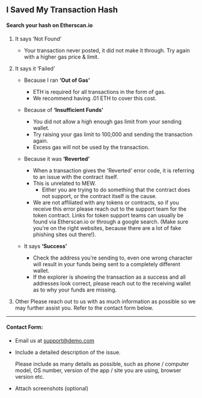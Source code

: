 ## I Saved My Transaction Hash

#### Search your hash on Etherscan.io

1. It says ‘Not Found’

   - Your transaction never posted, it did not make it through.
     Try again with a higher gas price & limit.

2. It says it ‘Failed’

   - Because I ran **‘Out of Gas’**
     - ETH is required for all transactions in the form of gas. 
     - We recommend having .01 ETH to cover this cost. 

   - Because of **‘Insufficient Funds’**
     - You did not allow a high enough gas limit from your sending wallet. 
     - Try raising your gas limit to 100,000 and sending the transaction again. 
     - Excess gas will not be used by the transaction.

   - Because it was **‘Reverted’**
     - When a transaction gives the 'Reverted' error code, it is referring to an issue with the contract itself. 
     - This is unrelated to MEW. 
       - Either you are trying to do something that the contract does not support, or the contract itself is the cause. 
     - We are not affiliated with any tokens or contracts, so if you receive this error please reach out to the support team for the token contract. Links for token support teams can usually be found via Etherscan.io or through a google search. (Make sure you're on the right websites, because there are a lot of fake phishing sites out there!).

   - It says **‘Success’**
     - Check the address you’re sending to, even one wrong character will result in your funds being sent to a completely different wallet. 
     - If the explorer is showing the transaction as a success and all addresses look correct, please reach out to the receiving wallet as to why your funds are missing. 

3. Other
   Please reach out to us with as much information as possible so we may further assist you. 
   Refer to the contact form below.

* * *

#### Contact Form:

- Email us at support@demo.com

- <p>Include a detailed description of the issue.</p>
  <note>Please include as many details as possible, such as phone / computer model, OS number, version of the app / site you are using, browser version etc.</note>

- Attach screenshots (optional)
